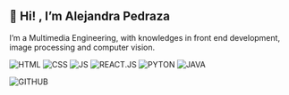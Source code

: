 ## 👋 Hi! , I’m Alejandra Pedraza
I’m a Multimedia Engineering, with knowledges in front end development, image processing and computer vision.

![HTML](https://img.shields.io/badge/-HTML5-orange?style=flat-square&logo=html5&logoColor=white)
![CSS](https://img.shields.io/badge/-CSS3-blue?style=flat-square&logo=css3&logoColor=white)
![JS](https://img.shields.io/badge/-JavaScript-black?style=flat&logo=javascript)
![REACT.JS](https://img.shields.io/badge/-ReactJS-lightblue?style=flat&logo=reactjs)
![PYTON](https://img.shields.io/badge/-Python-black?style=flat&logo=python)
![JAVA](https://img.shields.io/badge/-Java-red?style=flat&logo=springboot)

![GITHUB](https://img.shields.io/badge/-GitHub-black?style=flat&logo=github)

<!---
Alejandra230301/Alejandra230301 is a ✨ special ✨ repository because its `README.md` (this file) appears on your GitHub profile.
You can click the Preview link to take a look at your changes.
--->
